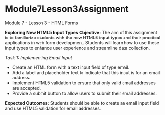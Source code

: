 # Module7Lesson3Assignment
Module 7 - Lesson 3 - HTML Forms

**Exploring New HTML5 Input Types**
**Objective:** The aim of this assignment is to familiarize students with the new HTML5 input types and their practical applications in web form development. Students will learn how to use these input types to enhance user experience and streamline data collection.

*Task 1: Implementing Email Input*
- Create an HTML form with a text input field of type email.
- Add a label and placeholder text to indicate that this input is for an email address.
- Implement HTML5 validation to ensure that only valid email addresses are accepted.
- Provide a submit button to allow users to submit their email addresses.

**Expected Outcomes:** Students should be able to create an email input field and use HTML5 validation for email addresses.


